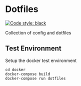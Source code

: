 # Dotfiles

[![Code style: black](https://img.shields.io/badge/code%20style-black-000000.svg)](https://github.com/psf/black)

Collection of config and dotfiles

## Test Environment

Setup the docker test environment

```shell
cd docker
docker-compose build
docker-compose run dotfiles
```

